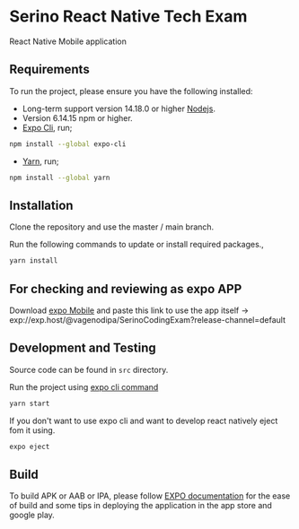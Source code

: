 # Serino React Native Tech Exam

React Native Mobile application

## Requirements

To run the project, please ensure you have the following installed:

- Long-term support version 14.18.0 or higher [Nodejs](https://nodejs.org/en/).
- Version 6.14.15 npm or higher.
- [Expo Cli](https://docs.expo.dev/), run;

```bash
npm install --global expo-cli
```

- [Yarn](https://classic.yarnpkg.com/lang/en/docs/install/#windows-stable), run;

```bash
npm install --global yarn
```

## Installation

Clone the repository and use the master / main branch.

Run the following commands to update or install required packages.,

```bash
yarn install
```

## For checking and reviewing as expo APP

Download [expo Mobile](https://play.google.com/store/apps/details?id=host.exp.exponent&hl=en&gl=US) and paste this link to use the app itself -> exp://exp.host/@vagenodipa/SerinoCodingExam?release-channel=default

## Development and Testing

Source code can be found in `src` directory.

Run the project using [expo cli command](https://docs.expo.dev/workflow/expo-cli/#expo-start)

```bash
yarn start
```

If you don't want to use expo cli and want to develop react natively eject fom it using.

```bash
expo eject
```

## Build

To build APK or AAB or IPA, please follow [EXPO documentation](https://docs.expo.dev/classic/building-standalone-apps/) for the ease of build and some tips in deploying the application in the app store and google play.
